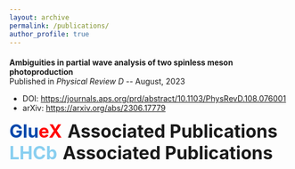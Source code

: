 ```yaml
---
layout: archive
permalink: /publications/
author_profile: true
---
```

<p style="margin-top: 20px;">
          <strong>Ambiguities in partial wave analysis of two spinless meson photoproduction</strong><br>
          Published in <em>Physical Review D</em> -- August, 2023<br>
          <ul>
            <li>DOI: <a href="https://journals.aps.org/prd/abstract/10.1103/PhysRevD.108.076001">https://journals.aps.org/prd/abstract/10.1103/PhysRevD.108.076001</a></li>
            <li>arXiv: <a href="https://arxiv.org/abs/2306.17779">https://arxiv.org/abs/2306.17779</a></li>
          </ul>
        </p>
<details>
  
  <summary style="cursor: pointer; font-weight: bold; font-size: 2rem; display: flex; align-items: center;">
    <span style="color: #0047ab;">Glu</span><span style="color: #ff0000;">eX </span> <span style="margin-left: 10px;">Associated Publications</span> 
  </summary>
  <div style="margin-left: 40px; margin-top: 10px;">
    <details>
      <summary style="cursor: pointer; font-weight: bold; font-size: 1.2rem; display: flex; align-items: center;">Collaboration Publications</summary>
      <div style="margin-left: 40px; margin-top: 10px;">     
        <p style="margin-top: 20px;">
          <strong>An Upper Limit on the Photoproduction Cross Section of the Spin-Exotic &pi;<sub>1</sub>(1600)</strong><br>
          Published in <em>arXiv</em> -- July, 2024<br>
          <ul>
            <li>arXiv: <a href="https://arxiv.org/abs/2407.03316#">https://arxiv.org/abs/2407.03316#</a></li>
          </ul>
        </p>
        <p style="margin-top: 20px;">
          <strong>Measurement of spin-density matrix elements in &rho;(770) production with a linearly polarized photon beam at E<sub>&gamma;</sub> = 8.2-8.8 GeV</strong><br>
          Published in <em>Physical Review C</em> -- October, 2023<br>
          <ul>
            <li>DOI: <a href="https://journals.aps.org/prc/abstract/10.1103/PhysRevC.108.055204">https://journals.aps.org/prc/abstract/10.1103/PhysRevC.108.055204</a></li>
            <li>arXiv: <a href="https://arxiv.org/abs/2305.09047">https://arxiv.org/abs/2305.09047</a></li>
          </ul>
        </p>
        <p style="margin-top: 20px;">
          <strong>Measurement of the J/<sub>&psi;</sub> photoproduction cross section over the full near-threshold kinematic region</strong><br>
          Published in <em>Physical Review C</em> -- June, 2023<br>
          <ul>
            <li>DOI: <a href="https://journals.aps.org/prc/abstract/10.1103/PhysRevC.108.025201">https://journals.aps.org/prc/abstract/10.1103/PhysRevC.108.025201</a></li>
            <li>arXiv: <a href="https://arxiv.org/abs/2304.03845">https://arxiv.org/abs/2304.03845</a></li>
          </ul>
        </p>
        <p style="margin-top: 20px;">
          <strong>Search for photoproduction of axion-like particles at GlueX</strong><br>
          Published in <em>Physical Review D</em> -- March, 2022<br>
          <ul>
            <li>DOI: <a href="https://journals.aps.org/prd/abstract/10.1103/PhysRevD.105.052007">https://journals.aps.org/prd/abstract/10.1103/PhysRevD.105.052007</a></li>
            <li>arXiv: <a href="https://arxiv.org/abs/2109.13439">https://arxiv.org/abs/2109.13439</a></li>
          </ul>
        </p>
        <p style="margin-top: 20px;">
          <strong>Measurement of Spin Density Matrix Elements in &lambda;(1520) Photoproduction at 8.2 GeV to 8.8 GeV</strong><br>
          Published in <em>Physical Review C</em> -- March, 2022<br>
          <ul>
            <li>DOI: <a href="https://journals.aps.org/prc/abstract/10.1103/PhysRevC.105.035201">https://journals.aps.org/prc/abstract/10.1103/PhysRevC.105.035201</a></li>
            <li>arXiv: <a href="https://arxiv.org/abs/2107.12314">https://arxiv.org/abs/2107.12314</a></li>
          </ul>
        </p>
        <p style="margin-top: 20px;">
          <strong>Measurement of beam asymmetry for &pi;<sup>-</sup>&Delta;<sup>++</sup> photoproduction on the proton at E<sub>&gamma;</sub>=8.5 GeV</strong><br>
          Published in <em>Physical Review C</em> -- February, 2021<br>
          <ul>
            <li>DOI: <a href="https://journals.aps.org/prc/abstract/10.1103/PhysRevC.103.L022201">https://journals.aps.org/prc/abstract/10.1103/PhysRevC.103.L022201</a></li>
            <li>arXiv: <a href="https://arxiv.org/abs/2009.07326">https://arxiv.org/abs/2009.07326</a></li>
          </ul>
        </p>
      </div>
    </details>
    <details>
      <summary style="cursor: pointer; font-weight: bold; font-size: 1.2rem; display: flex; align-items: center;">Proceedings</summary>
      <div style="margin-left: 40px; margin-top: 20px;">
        <p style="margin-top: 20px;"></p>
      </div>
    </details>
  </div>
</details>

<details>
  <summary style="cursor: pointer; font-weight: bold; font-size: 2rem; display: flex; align-items: center;">
    <span style="color: #89cff0;">LHCb </span> <span style="margin-left: 10px;">Associated Publications</span>
  </summary>
  <div style="margin-left: 40px; margin-top: 20px;">
    <details>
      <summary style="cursor: pointer; font-weight: bold; font-size: 1.2rem; display: flex; align-items: center;">Collaboration Publications</summary>
      <div style="margin-left: 40px; margin-top: 20px;">
        <p style="margin-top: 20px;"></p>
      </div>
    </details>
    <details>
      <summary style="cursor: pointer; font-weight: bold; font-size: 1.2rem; display: flex; align-items: center;">Proceedings</summary>
      <div style="margin-left: 40px; margin-top: 20px;">
        <p style="margin-top: 20px;"></p>
      </div>
    </details>
  </div>
</details>
